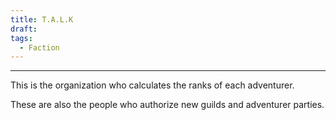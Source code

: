 ```yaml
---
title: T.A.L.K
draft: 
tags:
  - Faction
---
```

___
This is the organization who calculates the ranks of each adventurer. 

These are also the people who authorize new guilds and adventurer parties. 
